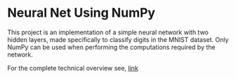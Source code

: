 # Neural Net Using NumPy

This project is an implementation of a simple neural network with two hidden layers, made specifically to classify digits in the MNIST dataset. Only NumPy can be used when performing the computations required by the network.

For the complete technical overview see, [link](https://github.com/Keith-Dao/Neural-Net-From-Scratch/blob/main/README.md)
